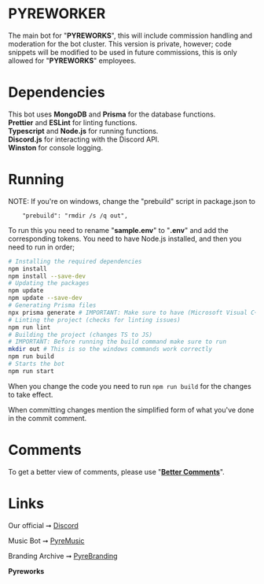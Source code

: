 # PYREWORKER

The main bot for "**PYREWORKS**", this will include commission handling and moderation for the bot cluster.
This version is private, however; code snippets will be modified to be used in future commissions, this is only allowed for "**PYREWORKS**" employees.

# Dependencies

This bot uses **MongoDB** and **Prisma** for the database functions.  
**Prettier** and **ESLint** for linting functions.  
**Typescript** and **Node.js** for running functions.  
**Discord.js** for interacting with the Discord API.  
**Winston** for console logging.

# Running

NOTE: If you're on windows, change the "prebuild" script in package.json to

```
    "prebuild": "rmdir /s /q out",
```

To run this you need to rename "**sample.env**" to "**.env**" and add the corresponding tokens.
You need to have Node.js installed, and then you need to run in order;

```bash
# Installing the required dependencies
npm install
npm install --save-dev
# Updating the packages
npm update
npm update --save-dev
# Generating Prisma files
npx prisma generate # IMPORTANT: Make sure to have (Microsoft Visual C++ 2015 Redistributable) for this to work
# Linting the project (checks for linting issues)
npm run lint
# Building the project (changes TS to JS)
# IMPORTANT: Before running the build command make sure to run
mkdir out # This is so the windows commands work correctly
npm run build
# Starts the bot
npm run start
```

When you change the code you need to run `npm run build` for the changes to take effect.

When committing changes mention the simplified form of what you've done in the commit comment.

# Comments

To get a better view of comments, please use "**[Better Comments](https://marketplace.visualstudio.com/items?itemName=aaron-bond.better-comments)**".

# Links

Our official ➞ [Discord](https://discord.gg/RuzEMyjRuR)

Music Bot ➞ [PyreMusic](https://github.com/bigblackfootman/pyremusic)

Branding Archive ➞ [PyreBranding](https://github.com/bigblackfootman/pyreworks-branding)

**Pyreworks**

